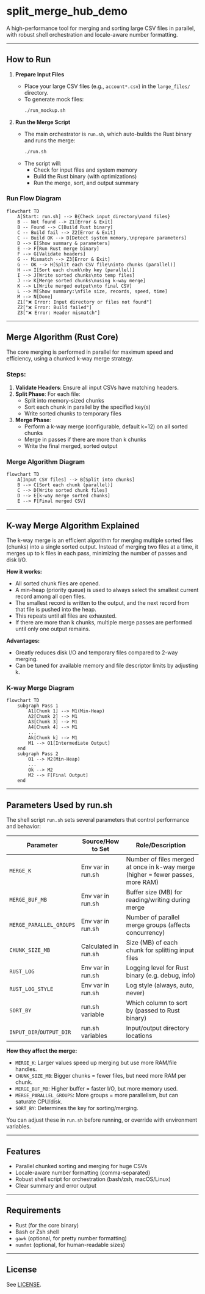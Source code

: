 # split_merge_hub_demo

A high-performance tool for merging and sorting large CSV files in parallel, with robust shell orchestration and locale-aware number formatting.

---

## How to Run

1. **Prepare Input Files**
   - Place your large CSV files (e.g., `account*.csv`) in the `large_files/` directory.
   - To generate mock files:  
     ```sh
     ./run_mockup.sh
     ```

2. **Run the Merge Script**
   - The main orchestrator is `run.sh`, which auto-builds the Rust binary and runs the merge:
     ```sh
     ./run.sh
     ```
   - The script will:
     - Check for input files and system memory
     - Build the Rust binary (with optimizations)
     - Run the merge, sort, and output summary

### Run Flow Diagram
```mermaid
flowchart TD
    A[Start: run.sh] --> B{Check input directory\nand files}
    B -- Not found --> Z1[Error & Exit]
    B -- Found --> C[Build Rust binary]
    C -- Build fail --> Z2[Error & Exit]
    C -- Build OK --> D[Detect system memory,\nprepare parameters]
    D --> E[Show summary & parameters]
    E --> F[Run Rust merge binary]
    F --> G[Validate headers]
    G -- Mismatch --> Z3[Error & Exit]
    G -- OK --> H[Split each CSV file\ninto chunks (parallel)]
    H --> I[Sort each chunk\nby key (parallel)]
    I --> J[Write sorted chunks\nto temp files]
    J --> K[Merge sorted chunks\nusing k-way merge]
    K --> L[Write merged output\nto final CSV]
    L --> M[Show summary:\nfile size, records, speed, time]
    M --> N[Done]
    Z1["❌ Error: Input directory or files not found"]
    Z2["❌ Error: Build failed"]
    Z3["❌ Error: Header mismatch"]
```

---

## Merge Algorithm (Rust Core)

The core merging is performed in parallel for maximum speed and efficiency, using a chunked k-way merge strategy.

### Steps:
1. **Validate Headers**: Ensure all input CSVs have matching headers.
2. **Split Phase**: For each file:
    - Split into memory-sized chunks
    - Sort each chunk in parallel by the specified key(s)
    - Write sorted chunks to temporary files
3. **Merge Phase**:
    - Perform a k-way merge (configurable, default k=12) on all sorted chunks
    - Merge in passes if there are more than k chunks
    - Write the final merged, sorted output

### Merge Algorithm Diagram
```mermaid
flowchart TD
    A[Input CSV files] --> B[Split into chunks]
    B --> C[Sort each chunk (parallel)]
    C --> D[Write sorted chunk files]
    D --> E[k-way merge sorted chunks]
    E --> F[Final merged CSV]
```

---

## K-way Merge Algorithm Explained

The k-way merge is an efficient algorithm for merging multiple sorted files (chunks) into a single sorted output. Instead of merging two files at a time, it merges up to k files in each pass, minimizing the number of passes and disk I/O.

**How it works:**
- All sorted chunk files are opened.
- A min-heap (priority queue) is used to always select the smallest current record among all open files.
- The smallest record is written to the output, and the next record from that file is pushed into the heap.
- This repeats until all files are exhausted.
- If there are more than k chunks, multiple merge passes are performed until only one output remains.

**Advantages:**
- Greatly reduces disk I/O and temporary files compared to 2-way merging.
- Can be tuned for available memory and file descriptor limits by adjusting k.

### K-way Merge Diagram
```mermaid
flowchart TD
    subgraph Pass 1
        A1[Chunk 1] --> M1(Min-Heap)
        A2[Chunk 2] --> M1
        A3[Chunk 3] --> M1
        A4[Chunk 4] --> M1
        ...
        Ak[Chunk k] --> M1
        M1 --> O1[Intermediate Output]
    end
    subgraph Pass 2
        O1 --> M2(Min-Heap)
        ...
        Ok --> M2
        M2 --> F[Final Output]
    end
```

---

## Parameters Used by run.sh

The shell script `run.sh` sets several parameters that control performance and behavior:

| Parameter              | Source/How to Set      | Role/Description                                                                 |
|------------------------|-----------------------|----------------------------------------------------------------------------------|
| `MERGE_K`              | Env var in run.sh     | Number of files merged at once in k-way merge (higher = fewer passes, more RAM)   |
| `MERGE_BUF_MB`         | Env var in run.sh     | Buffer size (MB) for reading/writing during merge                                 |
| `MERGE_PARALLEL_GROUPS`| Env var in run.sh     | Number of parallel merge groups (affects concurrency)                             |
| `CHUNK_SIZE_MB`        | Calculated in run.sh  | Size (MB) of each chunk for splitting input files                                 |
| `RUST_LOG`             | Env var in run.sh     | Logging level for Rust binary (e.g. debug, info)                                  |
| `RUST_LOG_STYLE`       | Env var in run.sh     | Log style (always, auto, never)                                                   |
| `SORT_BY`              | run.sh variable       | Which column to sort by (passed to Rust binary)                                   |
| `INPUT_DIR`/`OUTPUT_DIR`| run.sh variables     | Input/output directory locations                                                  |

**How they affect the merge:**
- `MERGE_K`: Larger values speed up merging but use more RAM/file handles.
- `CHUNK_SIZE_MB`: Bigger chunks = fewer files, but need more RAM per chunk.
- `MERGE_BUF_MB`: Higher buffer = faster I/O, but more memory used.
- `MERGE_PARALLEL_GROUPS`: More groups = more parallelism, but can saturate CPU/disk.
- `SORT_BY`: Determines the key for sorting/merging.

You can adjust these in `run.sh` before running, or override with environment variables.

---

## Features
- Parallel chunked sorting and merging for huge CSVs
- Locale-aware number formatting (comma-separated)
- Robust shell script for orchestration (bash/zsh, macOS/Linux)
- Clear summary and error output

---

## Requirements
- Rust (for the core binary)
- Bash or Zsh shell
- `gawk` (optional, for pretty number formatting)
- `numfmt` (optional, for human-readable sizes)

---

## License
See [LICENSE](LICENSE).
